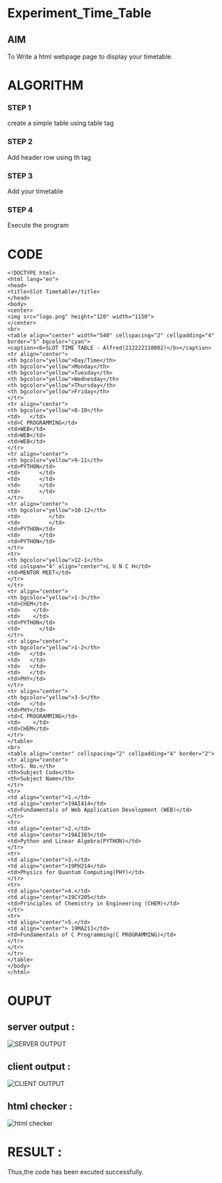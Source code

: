 # Experiment_Time_Table

## AIM
To Write a html webpage page to display your timetable.

# ALGORITHM
### STEP 1
create a simple table using table tag
### STEP 2
Add header row using th tag
### STEP 3
Add your timetable
### STEP 4
Execute the program

# CODE
```
<!DOCTYPE html>
<html lang="en">
<head>
<title>Slot Timetable</title>
</head>
<body>
<center>
<img src="logo.png" height="120" width="1150">
</center>
<br>
<table align="center" width="540" cellspacing="2" cellpadding="4" border="5" bgcolor="cyan">
<caption><b>SLOT TIME TABLE - Alfred(212222110002)</b></caption>
<tr align="center">
<th bgcolor="yellow">Day/Time</th>
<th bgcolor="yellow">Monday</th>
<th bgcolor="yellow">Tuesday</th>
<th bgcolor="yellow">Wednesday</th>
<th bgcolor="yellow">Thursday</th>
<th bgcolor="yellow">Friday</th>
</tr>
<tr align="center">
<th bgcolor="yellow">8-10</th>
<td>   </td>
<td>C PROGRAMMING</td>
<td>WEB</td>
<td>WEB</td>
<td>WEB</td>
</tr>
<tr align="center">
<th bgcolor="yellow">9-11</th>
<td>PYTHON</td>
<td>      </td>
<td>      </td>
<td>      </td>
<td>      </td>
</tr>
<tr align="center">
<th bgcolor="yellow">10-12</th>
<td>         </td>
<td>         </td>
<td>PYTHON</td>
<td>      </td>
<td>PYTHON</td>
</tr>
<tr>
<th bgcolor="yellow">12-1</th>
<td colspan="4" align="center">L U N C H</td>
<td>MENTOR MEET</td>
</tr>
</tr>
<tr align="center">
<th bgcolor="yellow">1-3</th>
<td>CHEM</td>
<td>    </td>
<td>    </td>
<td>PYTHON</td>
<td>      </td>
</tr>
<tr align="center">
<th bgcolor="yellow">1-2</th>
<td>   </td>
<td>   </td>
<td>   </td>
<td>   </td>
<td>PHY</td>
</tr>
<tr align="center">
<th bgcolor="yellow">3-5</th>
<td>   </td>
<td>PHY</td>
<td>C PROGRAMMING</td>
<td>    </td>
<td>CHEM</td>
</tr>
</table>
<br>
<table align="center" cellspacing="2" cellpadding="4" border="2">
<tr align="center">
<th>S. No.</th>
<th>Subject Code</th>
<th>Subject Name</th>
</tr>
<tr>
<td align="center">1.</td>
<td align="center">19AI414</td>
<td>Fundamentals of Web Application Development (WEB)</td>
</tr>
<tr>
<td align="center">2.</td>
<td align="center">19AI303</td>
<td>Python and Linear Algebra(PYTHON)</td>
</tr>
<tr>
<td align="center">3.</td>
<td align="center">19PH214</td>
<td>Physics for Quantum Computing(PHY)</td>
</tr>
<tr>
<td align="center">4.</td>
<td align="center">19CY205</td>
<td>Principles of Chemistry in Engineering (CHEM)</td>
</tr>
<tr>
<td align="center">5.</td>
<td align="center"> 19MA211</td>
<td>Fundamentals of C Programming(C PROGRAMMING)</td>
</tr>
</tr>
</tr>
</table>
</body>
</html>
```
# OUPUT
## server output :
![SERVER OUTPUT](https://github.com/Alfredsec/timetable/assets/120621608/0b216fe7-b5a3-4410-ae0e-e7690a0c9b0a)
## client output :
![CLIENT OUTPUT](https://github.com/Alfredsec/timetable/assets/120621608/121d163e-617f-49d7-b24a-841ec9490c0c)
## html checker :
![html checker](https://github.com/Alfredsec/timetable/assets/120621608/a25f624f-e87d-4f2d-8b84-20da45bf0a52)
# RESULT :
Thus,the code has been excuted successfully.
